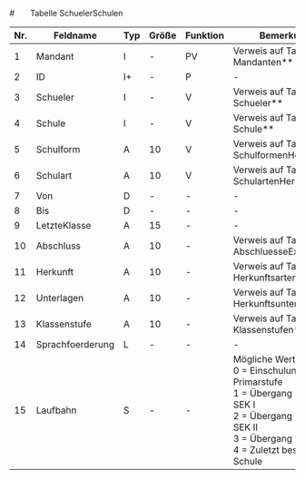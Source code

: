 #       Tabelle SchuelerSchulen


Nr.|Feldname|Typ|Größe|Funktion|Bemerkung
--|--|--|--|--|--
1|Mandant|I|-|PV|Verweis auf Tabelle ** Mandanten**
2|ID|I+|-|P|-
3|Schueler|I|-|V|Verweis auf Tabelle ** Schueler**
4|Schule|I|-|V|Verweis auf Tabelle ** Schule**
5|Schulform|A|10|V|Verweis auf Tabelle ** SchulformenHerkunft**
6|Schulart|A|10|V|Verweis auf Tabelle ** SchulartenHerkunft**
7|Von|D|-|-|-
8|Bis|D|-|-|-
9|LetzteKlasse|A|15|-|-
10|Abschluss|A|10|-|Verweis auf Tabelle ** AbschluesseExtern**
11|Herkunft|A|10|-|Verweis auf Tabelle ** Herkunftsarten**
12|Unterlagen|A|10|-|Verweis auf Tabelle ** Herkunftsunterlagen**
13|Klassenstufe|A|10|-|Verweis auf Tabelle ** Klassenstufen**
14|Sprachfoerderung|L|-|-|-
15|Laufbahn|S|-|-|Mögliche Werte:<br/>0 = Einschulung in die Primarstufe<br/>1 = Übergang in die SEK I<br/>2 = Übergang in die SEK II<br/>3 = Übergang in BBS<br/>4 = Zuletzt besuchte Schule
